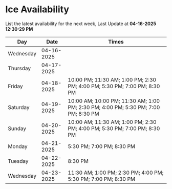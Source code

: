 # Ice Availability

List the latest availability for the next week, Last Update at **04-16-2025 12:30:29 PM**

| Day         | Date        | Times       |
| ----------- | ----------- | ----------- |
|Wednesday|04-16-2025||
|Thursday|04-17-2025||
|Friday|04-18-2025|10:00 PM; 11:30 AM; 1:00 PM; 2:30 PM; 4:00 PM; 5:30 PM; 7:00 PM; 8:30 PM|
|Saturday|04-19-2025|10:00 AM; 10:00 PM; 11:30 AM; 1:00 PM; 2:30 PM; 4:00 PM; 5:30 PM; 7:00 PM; 8:30 PM|
|Sunday|04-20-2025|10:00 AM; 11:30 AM; 1:00 PM; 2:30 PM; 4:00 PM; 5:30 PM; 7:00 PM; 8:30 PM|
|Monday|04-21-2025|5:30 PM; 7:00 PM; 8:30 PM|
|Tuesday|04-22-2025|8:30 PM|
|Wednesday|04-23-2025|11:30 AM; 1:00 PM; 2:30 PM; 4:00 PM; 5:30 PM; 7:00 PM; 8:30 PM|
